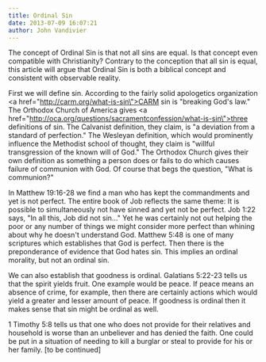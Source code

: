 ```yaml
---
title: Ordinal Sin
date: 2013-07-09 16:07:21
author: John Vandivier
---
```




The concept of Ordinal Sin is that not all sins are equal. Is that concept even compatible with Christianity? Contrary to the conception that all sin is equal, this article will argue that Ordinal Sin is both a biblical concept and consistent with observable reality.

First we will define sin. According to the fairly solid apologetics organization <a href=\"http://carm.org/what-is-sin\">CARM </a>sin is \"breaking God's law.\" The Orthodox Church of America gives <a href=\"http://oca.org/questions/sacramentconfession/what-is-sin\">three definitions of sin</a>. The Calvanist definition, they claim, is \"a deviation from a standard of perfection.\" The Wesleyan definition, which would prominently influence the Methodist school of thought, they claim is \"willful transgression of the known will of God.\" The Orthodox Church gives their own definition as something a person does or fails to do which causes failure of communion with God. Of course that begs the question, \"What is communion?\"

In Matthew 19:16-28 we find a man who has kept the commandments and yet is not perfect. The entire book of Job reflects the same theme: It is possible to simultaneously not have sinned and yet not be perfect. Job 1:22 says, \"In all this, Job did not sin...\" Yet he was certainly not out helping the poor or any number of things we might consider more perfect than whining about why he doesn't understand God. Matthew 5:48 is one of many scriptures which establishes that God is perfect. Then there is the preponderance of evidence that God hates sin. This implies an ordinal morality, but not an ordinal sin.

We can also establish that goodness is ordinal. Galatians 5:22-23 tells us that the spirit yields fruit. One example would be peace. If peace means an absence of crime, for example, then there are certainly actions which would yield a greater and lesser amount of peace. If goodness is ordinal then it makes sense that sin might be ordinal as well.

1 Timothy 5:8 tells us that one who does not provide for their relatives and household is worse than an unbeliever and has denied the faith. One could be put in a situation of needing to kill a burglar or steal to provide for his or her family. [to be continued]